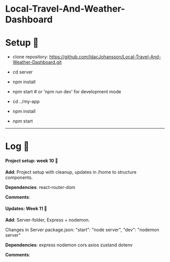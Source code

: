 # Local-Travel-And-Weather-Dashboard

# Setup 🚀

- clone repository: https://github.com/IdacJohansson/Local-Travel-And-Weather-Dashboard.git

- cd server
- npm install
- npm start # or 'npm run dev' for development mode

- cd ../my-app
- npm install
- npm start

---

# Log 📖

#### Project setup: week 10 🚧

**Add**: Project setup with cleanup, updates in /home to structure components.

**Dependencies**:
react-router-dom

**Comments**:

#### Updates: Week 11 🚧

**Add**: Server-folder, Express + nodemon.

Changes in Server package.json:
"start": "node server",
"dev": "nodemon server"

**Dependencies**:
express
nodemon
cors
axios
zustand
dotenv

**Comments**:
